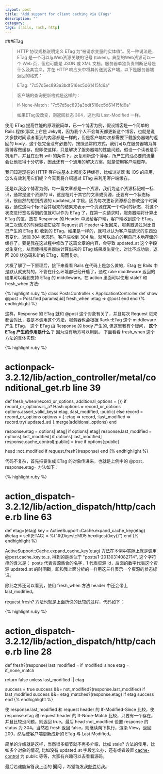 ```yaml
---
layout: post
title: "Add support for client caching via ETags"
description: ""
category: 
tags: [rails, rack, http]
---
```

###ETag

> HTTP 协议规格说明定义 ETag 为“被请求变量的实体值”。另一种说法是，ETag 是一个可以与Web资源关联的记号 (token)。典型的Web资源可以一个 Web 页，但也可能是 JSON 或 XML 文档。服务器单独负责判断记号是什么及其含义，并在 HTTP 响应头中将其传送到客户端，以下是服务器端返回的格式：

<!--break-->

> ETag: "7c57d5ec893a3bdf516ec5d61415fd6a" 

> 客户端的查询更新格式是这样的：

> If-None-Match : "7c57d5ec893a3bdf516ec5d61415fd6a" 

> 如果ETag没改变，则返回状态 304，这也和 Last-Modified 一样。

使用 ETag 提高性能的原理很简单，已一个博客为例，假设博客是一个简单的 Rails 程序(事实上它是 Jekyll)，因为我个人不会每天都更新这个博客，也就是说大多数时间读者看到的内容都是一样的，但是客户端每次都需要下载服务器端的返回的 body，这个是完全没有必要的。按照通常的方式，我们可以在服务器端为每篇博客做缓存，但即使这样，只是解决了服务器端的性能问题，假设一个读者是手机用户，并且在没有 wifi 的条件下，反复刷新这个博客，所产生的没必要的流量会让他觉得十分坑爹，因此还有一个通用的解决方案，就是使用客户端缓存。

我们知道现在的 HTTP 客户端基本上都能支持缓存，比如浏览器 和 IOS 的应用，怎么有效利用它们呢？今天我将介绍通过 ETag 来利用客户端缓存。

还是以我这个博客为例，每一篇文章都是一个资源，我们为这个资源标记唯一标识，通常是这个资源的 id，这是相对于其它的文章或资源，还要有一个状态标识，很自然的想到资源的 updated_at 字段，因为每次更新资源都会修改这个时间戳，通过这两个标识合并起来的结果来表示一个资源在某一个时间的状态，将这个状态进行签名得到的值就可以作为 ETag 了，在第一次请求时，服务器端将计算出 ETag 的值，放在 Response 的 Header 中发给客户端，客户端收到这个 ETag，第二次请求的时候就把它放在 Request 的 Header 中发回来，服务器通过对比自己产生的 ETag 和 收到的 ETag，如果是一样的，就可以认为客户端请求的东西没有变化，返回 304 状态码，客户端收到 304 后，就可以放心的用自己本地存储的缓存了。要是我在这过程中修改了这篇文章的内容，会导致 updated_at 这个字段发生变化，从而使得服务器端计算出来的 ETag 结果发生变化，对比不成功后，返回 200 状态码和新的 ETag，周而复始。

大概了解了一下原理后，接下来看看 Rails 在代码上是怎么做的，Etag 在 Rails 中是默认就支持的，不管在什么环境都已经开启了，通过 rake middleware 返回的结果可以看到支持 ETag 的 middleware。在 action 里面可以使用 stale? 和 fresh_when 方法:

{% highlight ruby %}
class PostsController < ApplicationController
  def show
    @post = Post.find params[:id]
    fresh_when :etag => @post
  end
end
{% endhighlight %}

这样，Response 的 ETag 就和 @post 这个对象有关了，并且每次 Request 进来都会对比，要是不调用这个方法，服务器也会根据 Rack::ETag 这个 middleware 产生 ETag， 这个 ETag 由 Response 的 body 产生的, 但这里我有个疑问， __这个 ETag 产生的作用是什么？__ 因为没有地方可以用到。
下面看看 fresh_when 这个方法的具体实现:

{% highlight ruby %}
# actionpack-3.2.12/lib/action_controller/metal/conditional_get.rb line 39

def fresh_when(record_or_options, additional_options = {})
  if record_or_options.is_a? Hash
    options = record_or_options
    options.assert_valid_keys(:etag, :last_modified, :public)
  else
    record  = record_or_options
    options = { :etag => record, :last_modified => record.try(:updated_at) }.merge(additional_options)
  end

  response.etag          = options[:etag]          if options[:etag]
  response.last_modified = options[:last_modified] if options[:last_modified]
  response.cache_control[:public] = true if options[:public]

  head :not_modified if request.fresh?(response)
end
{% endhighlight %}

代码不复杂，首先把要生成 ETag 的对象传进来，也就是上例中的 @post，response.etag= 方法如下： 

{% highlight ruby %}
# action_dispatch-3.2.12/lib/action_dispatch/http/cache.rb line 63

def etag=(etag)
  key = ActiveSupport::Cache.expand_cache_key(etag)
  @etag = self[ETAG] = %("#{Digest::MD5.hexdigest(key)}")
end
{% endhighlight %}

ActiveSupport::Cache.expand_cache_key(etag) 方法在本例中实际上就是调用 @post.cache_key.to_s, 得到的是类似于 "posts/1-20130314082714", 这个字符串的含义是： posts 代表资源集合的名字，1 代表资源 id，后面的数字代表这个资源 updated_at 的时间戳，即和我上面分析的一样用这三样表示一个资源的状态标识。

除此之外还可以看到，使用 fresh_when 方法 header 中还会带上 last_modified。

request.fresh? 方法也就是上面所说的比较的过程，代码如下：

{% highlight ruby %}
# action_dispatch-3.2.12/lib/action_dispatch/http/cache.rb line 28

def fresh?(response)
  last_modified = if_modified_since
  etag          = if_none_match

  return false unless last_modified || etag

  success = true
  success &&= not_modified?(response.last_modified) if last_modified
  success &&= etag_matches?(response.etag) if etag
  success
end
{% endhighlight %}

使 response.last_modified 和 request header 的 If-Modified-Since 比较，使 response.etag 和 request header 的 If-None-Match 比较，只要有一个存在，并且比较没问题，则返回 true。最后 head :not_modified 设置 response 的 status 为 304。当然若 fresh 返回 false，则继续向下执行，渲染 View，返回 200，然后使客户端更新成新的 ETag 与 Last Modified。

简单的介绍就是这样，当然很多细节就不再多介绍，比如 stale? 方法的使用，比如多个对象的情况, 比如没有 updated_at 字段怎么办，还有或者设置 [cache-control](http://condor.depaul.edu/dmumaugh/readings/handouts/SE435/HTTP/node24.html) 为 public 等等，大家有兴趣可以去看看源码。

最后若谁能解答我上面的 __疑问__ ，希望能发我[邮件](mailto:zhouguangming@gmail.com)给我。


